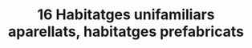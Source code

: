 ---
shortName: 16-habitatges-aparellats
title: 16 Habitatges unifamiliars aparellats, habitatges prefabricats
location: C/ del Ropit Nº1-7, C/ de l’Oronella Nº2-8 y C/ del Falcó, Llucmajor
startYear: 2022
endYear: 2024
sponsor: AEDAS HOMES
mainImage: 
  url: /16-semi-detached/IMG_20220706_103344.jpg
  description: ""
images:
  - url: /16-semi-detached/IMG_20220706_103344.jpg
    description: ""
  - url: /16-semi-detached/IMG_20220713_094334.jpg
    description: ""
  - url: /16-semi-detached/IMG_20220727_180938.jpg
    description: ""
  - url: /16-semi-detached/IMG_20231121_092020.jpg
    description: ""
  - url: /16-semi-detached/IMG_20231121_093559.jpg
    description: ""
---